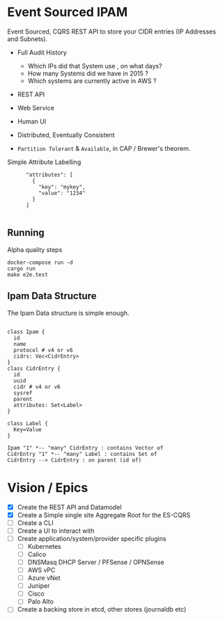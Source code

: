 # Event Sourced IPAM

Event Sourced, CQRS REST API to store your CIDR entries (IP Addresses and Subnets).

- Full Audit History
  - Which IPs did that System use , on what days? 
  - How many Systems did we have in 2015 ?
  - Which systems are currently active in AWS ?

- REST API
- Web Service
- Human UI
- Distributed, Eventually Consistent
- `Partition Tolerant` & `Available`, in CAP / Brewer's theorem.

Simple Attribute Labelling
```
      "attributes": [
        {
          "key": "mykey",
          "value": "1234"
        }
      ]
      
```

## Running

Alpha quality steps
```
docker-compose run -d
cargo run
make e2e.test
```

## Ipam Data Structure

The Ipam Data structure is simple enough.

```plantuml

class Ipam {
  id
  name
  protocol # v4 or v6
  cidrs: Vec<CidrEntry>
}
class CidrEntry { 
  id
  uuid
  cidr # v4 or v6
  sysref
  parent
  attributes: Set<Label>
}

class Label {
  Key=Value
}

Ipam "1" *-- "many" CidrEntry : contains Vector of
CidrEntry "1" *-- "many" Label : contains Set of
CidrEntry --> CidrEntry : on parent (id of)

```

# Vision / Epics

- [X] Create the REST API and Datamodel
- [X] Create a Simple single site Aggregate Root for the ES-CQRS
- [ ] Create a CLI
- [ ] Create a UI to interact with
- [ ] Create application/system/provider specific plugins
  - [ ] Kubernetes 
  - [ ] Calico
  - [ ] DNSMasq DHCP Server / PFSense / OPNSense
  - [ ] AWS vPC
  - [ ] Azure vNet
  - [ ] Juniper
  - [ ] Cisco
  - [ ] Palo Alto
- [ ] Create a backing store in etcd, other stores (journaldb etc)
